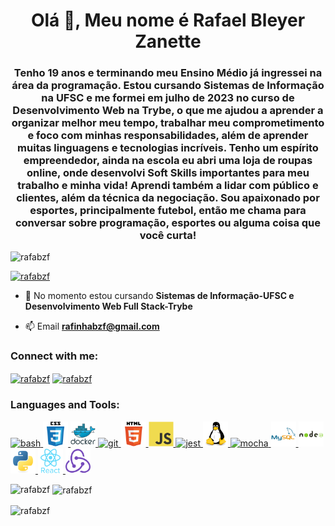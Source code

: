 <h1 align="center">Olá 👋, Meu nome é Rafael Bleyer Zanette</h1>
<h3 align="center">Tenho 19 anos e terminando meu Ensino Médio já ingressei na área da programação. Estou cursando Sistemas de Informação na UFSC e me formei em julho de 2023 no curso de Desenvolvimento Web na Trybe, o que me ajudou a aprender a organizar melhor meu tempo, trabalhar meu comprometimento e foco com minhas responsabilidades, além de aprender muitas linguagens e tecnologias incríveis. Tenho um espírito empreendedor, ainda na escola eu abri uma loja de roupas online, onde desenvolvi Soft Skills importantes para meu trabalho e minha vida! Aprendi também a lidar com público e clientes, além da técnica da negociação. Sou apaixonado por esportes, principalmente futebol, então me chama para conversar sobre programação, esportes ou alguma coisa que você curta!</h3>

<p align="left"> <img src="https://komarev.com/ghpvc/?username=rafabzf&label=Profile%20views&color=0e75b6&style=flat" alt="rafabzf" /> </p>

<p align="left"> <a href="https://github.com/ryo-ma/github-profile-trophy"><img src="https://github-profile-trophy.vercel.app/?username=rafabzf" alt="rafabzf" /></a> </p>

- 🌱 No momento estou cursando **Sistemas de Informação-UFSC e Desenvolvimento Web Full Stack-Trybe**

- 📫 Email **rafinhabzf@gmail.com**

<h3 align="left">Connect with me:</h3>
<p align="left">
<a href="https://linkedin.com/in/rafabzf" target="blank"><img align="center" src="https://raw.githubusercontent.com/rahuldkjain/github-profile-readme-generator/master/src/images/icons/Social/linked-in-alt.svg" alt="rafabzf" height="30" width="40" /></a>
<a href="https://instagram.com/rafabzf" target="blank"><img align="center" src="https://raw.githubusercontent.com/rahuldkjain/github-profile-readme-generator/master/src/images/icons/Social/instagram.svg" alt="rafabzf" height="30" width="40" /></a>
</p>

<h3 align="left">Languages and Tools:</h3>
<p align="left"> <a href="https://www.gnu.org/software/bash/" target="_blank" rel="noreferrer"> <img src="https://www.vectorlogo.zone/logos/gnu_bash/gnu_bash-icon.svg" alt="bash" width="40" height="40"/> </a> <a href="https://www.w3schools.com/css/" target="_blank" rel="noreferrer"> <img src="https://raw.githubusercontent.com/devicons/devicon/master/icons/css3/css3-original-wordmark.svg" alt="css3" width="40" height="40"/> </a> <a href="https://www.docker.com/" target="_blank" rel="noreferrer"> <img src="https://raw.githubusercontent.com/devicons/devicon/master/icons/docker/docker-original-wordmark.svg" alt="docker" width="40" height="40"/> </a> <a href="https://git-scm.com/" target="_blank" rel="noreferrer"> <img src="https://www.vectorlogo.zone/logos/git-scm/git-scm-icon.svg" alt="git" width="40" height="40"/> </a> <a href="https://www.w3.org/html/" target="_blank" rel="noreferrer"> <img src="https://raw.githubusercontent.com/devicons/devicon/master/icons/html5/html5-original-wordmark.svg" alt="html5" width="40" height="40"/> </a> <a href="https://developer.mozilla.org/en-US/docs/Web/JavaScript" target="_blank" rel="noreferrer"> <img src="https://raw.githubusercontent.com/devicons/devicon/master/icons/javascript/javascript-original.svg" alt="javascript" width="40" height="40"/> </a> <a href="https://jestjs.io" target="_blank" rel="noreferrer"> <img src="https://www.vectorlogo.zone/logos/jestjsio/jestjsio-icon.svg" alt="jest" width="40" height="40"/> </a> <a href="https://www.linux.org/" target="_blank" rel="noreferrer"> <img src="https://raw.githubusercontent.com/devicons/devicon/master/icons/linux/linux-original.svg" alt="linux" width="40" height="40"/> </a> <a href="https://mochajs.org" target="_blank" rel="noreferrer"> <img src="https://www.vectorlogo.zone/logos/mochajs/mochajs-icon.svg" alt="mocha" width="40" height="40"/> </a> <a href="https://www.mysql.com/" target="_blank" rel="noreferrer"> <img src="https://raw.githubusercontent.com/devicons/devicon/master/icons/mysql/mysql-original-wordmark.svg" alt="mysql" width="40" height="40"/> </a> <a href="https://nodejs.org" target="_blank" rel="noreferrer"> <img src="https://raw.githubusercontent.com/devicons/devicon/master/icons/nodejs/nodejs-original-wordmark.svg" alt="nodejs" width="40" height="40"/> </a> <a href="https://www.python.org" target="_blank" rel="noreferrer"> <img src="https://raw.githubusercontent.com/devicons/devicon/master/icons/python/python-original.svg" alt="python" width="40" height="40"/> </a> <a href="https://reactjs.org/" target="_blank" rel="noreferrer"> <img src="https://raw.githubusercontent.com/devicons/devicon/master/icons/react/react-original-wordmark.svg" alt="react" width="40" height="40"/> </a> <a href="https://redux.js.org" target="_blank" rel="noreferrer"> <img src="https://raw.githubusercontent.com/devicons/devicon/master/icons/redux/redux-original.svg" alt="redux" width="40" height="40"/> </a> </p>

<p><img align="left" src="https://github-readme-stats.vercel.app/api/top-langs?username=rafabzf&show_icons=true&locale=en&layout=compact" alt="rafabzf" /></p>

<p>&nbsp;<img align="center" src="https://github-readme-stats.vercel.app/api?username=rafabzf&show_icons=true&locale=en" alt="rafabzf" /></p>

<p><img align="center" src="https://github-readme-streak-stats.herokuapp.com/?user=rafabzf&" alt="rafabzf" /></p>
